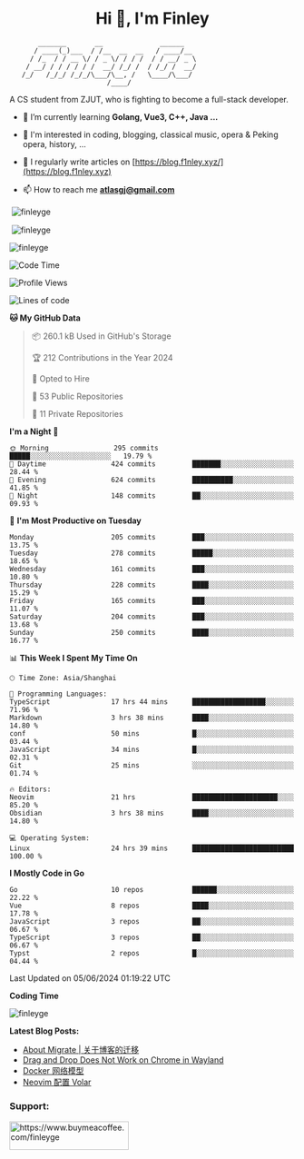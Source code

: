 <h1 align="center">Hi 👋, I'm Finley</h1>

```text
       _______       __              ______   
      / ____(_)___  / /__  __  __   / ____/__ 
     / /_  / / __ \/ / _ \/ / / /  / / __/ _ \
    / __/ / / / / / /  __/ /_/ /  / /_/ /  __/
   /_/   /_/_/ /_/_/\___/\__, /   \____/\___/
                        /____/                
```

<p align="left">

A CS student from ZJUT,
who is fighting to become a full-stack developer.

</p>

<p align="left">

- 🌱 I’m currently learning **Golang, Vue3, C++, Java ...**

- 🧠 I'm interested in coding, blogging, classical music, opera & Peking opera, history, ...

- 📝 I regularly write articles on [https://blog.f1nley.xyz/](https://blog.f1nley.xyz)

- 📫 How to reach me **atlasgj@gmail.com**

</p>

<p>&nbsp;<img align="center" src="https://github-readme-stats.vercel.app/api/top-langs/?username=finleyge&show_icons=true&locale=en&hide=javascript,html,tex" alt="finleyge" /></p>

<p>&nbsp;<img align="center" src="https://github-readme-stats.vercel.app/api?username=finleyge&show_icons=true&locale=en" alt="finleyge" /></p>

<p><img align="center" src="https://github-readme-streak-stats.herokuapp.com/?user=finleyge&" alt="finleyge" /></p>

<!--START_SECTION:waka-->
![Code Time](http://img.shields.io/badge/Code%20Time-1%2C541%20hrs%2032%20mins-blue)

![Profile Views](http://img.shields.io/badge/Profile%20Views-1-blue)

![Lines of code](https://img.shields.io/badge/From%20Hello%20World%20I%27ve%20Written-1.1%20million%20lines%20of%20code-blue)

**🐱 My GitHub Data** 

> 📦 260.1 kB Used in GitHub's Storage 
 > 
> 🏆 212 Contributions in the Year 2024
 > 
> 💼 Opted to Hire
 > 
> 📜 53 Public Repositories 
 > 
> 🔑 11 Private Repositories 
 > 
**I'm a Night 🦉** 

```text
🌞 Morning                295 commits         █████░░░░░░░░░░░░░░░░░░░░   19.79 % 
🌆 Daytime                424 commits         ███████░░░░░░░░░░░░░░░░░░   28.44 % 
🌃 Evening                624 commits         ██████████░░░░░░░░░░░░░░░   41.85 % 
🌙 Night                  148 commits         ██░░░░░░░░░░░░░░░░░░░░░░░   09.93 % 
```
📅 **I'm Most Productive on Tuesday** 

```text
Monday                   205 commits         ███░░░░░░░░░░░░░░░░░░░░░░   13.75 % 
Tuesday                  278 commits         █████░░░░░░░░░░░░░░░░░░░░   18.65 % 
Wednesday                161 commits         ███░░░░░░░░░░░░░░░░░░░░░░   10.80 % 
Thursday                 228 commits         ████░░░░░░░░░░░░░░░░░░░░░   15.29 % 
Friday                   165 commits         ███░░░░░░░░░░░░░░░░░░░░░░   11.07 % 
Saturday                 204 commits         ███░░░░░░░░░░░░░░░░░░░░░░   13.68 % 
Sunday                   250 commits         ████░░░░░░░░░░░░░░░░░░░░░   16.77 % 
```


📊 **This Week I Spent My Time On** 

```text
🕑︎ Time Zone: Asia/Shanghai

💬 Programming Languages: 
TypeScript               17 hrs 44 mins      ██████████████████░░░░░░░   71.96 % 
Markdown                 3 hrs 38 mins       ████░░░░░░░░░░░░░░░░░░░░░   14.80 % 
conf                     50 mins             █░░░░░░░░░░░░░░░░░░░░░░░░   03.44 % 
JavaScript               34 mins             █░░░░░░░░░░░░░░░░░░░░░░░░   02.31 % 
Git                      25 mins             ░░░░░░░░░░░░░░░░░░░░░░░░░   01.74 % 

🔥 Editors: 
Neovim                   21 hrs              █████████████████████░░░░   85.20 % 
Obsidian                 3 hrs 38 mins       ████░░░░░░░░░░░░░░░░░░░░░   14.80 % 

💻 Operating System: 
Linux                    24 hrs 39 mins      █████████████████████████   100.00 % 
```

**I Mostly Code in Go** 

```text
Go                       10 repos            ██████░░░░░░░░░░░░░░░░░░░   22.22 % 
Vue                      8 repos             ████░░░░░░░░░░░░░░░░░░░░░   17.78 % 
JavaScript               3 repos             ██░░░░░░░░░░░░░░░░░░░░░░░   06.67 % 
TypeScript               3 repos             ██░░░░░░░░░░░░░░░░░░░░░░░   06.67 % 
Typst                    2 repos             █░░░░░░░░░░░░░░░░░░░░░░░░   04.44 % 
```




 Last Updated on 05/06/2024 01:19:22 UTC
<!--END_SECTION:waka-->
**Coding Time**
<p>
       <img align="center" src="https://wakatime.com/share/@1f267603-cf28-47c9-a32c-2753500710e7/96d852e9-5832-42ff-acaa-a48a5371ba9d.svg" alt="finleyge" />
</p>

</p>


**Latest Blog Posts:**

<!-- BLOG-POST-LIST:START -->
- [About Migrate | 关于博客的迁移](https://blog.f1nley.xyz/post/about-migrate/)
- [Drag and Drop Does Not Work on Chrome in Wayland](https://blog.f1nley.xyz/post/web/drag-and-drop-doesnt-work-on-chrome-in-wayland/)
- [Docker 网络模型](https://blog.f1nley.xyz/post/docker/docker-network/)
- [Neovim 配置 Volar](https://blog.f1nley.xyz/post/vim/volar-config-in-2024/)
<!-- BLOG-POST-LIST:END -->

<h3 align="left">Support:</h3>

<p align="left">

<a href="https://www.buymeacoffee.com/finleyge"> <img align="left" src="https://cdn.buymeacoffee.com/buttons/v2/default-yellow.png" height="50" width="210" alt="https://www.buymeacoffee.com/finleyge" />

</a>
</p>
